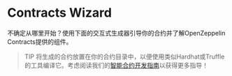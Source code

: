 # Contracts Wizard
不确定从哪里开始？使用下面的交互式生成器引导你的合约并了解OpenZeppelin Contracts提供的组件。

> TIP
将生成的合约放置在你的合约目录中，以便使用类似Hardhat或Truffle的工具编译它。考虑阅读我们的[智能合约开发指南](../../Learn/Developing-smart-contracts/Developing-smart-contracts-hardh.md)以获得更多指导！